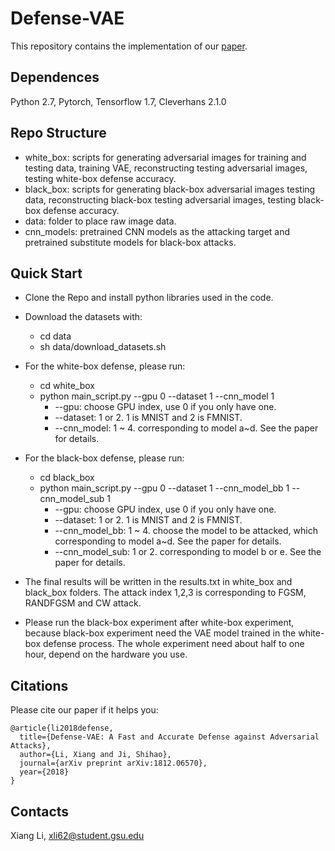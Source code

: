 # Defense-VAE
This repository contains the implementation of our [paper](https://arxiv.org/abs/1812.06570).

## Dependences
Python 2.7, Pytorch, Tensorflow 1.7, Cleverhans 2.1.0

## Repo Structure

* white_box: scripts for generating adversarial images for training and testing data, training VAE, reconstructing testing adversarial images, testing white-box defense accuracy. 
* black_box: scripts for generating black-box adversarial images testing data, reconstructing black-box testing adversarial images, testing black-box defense accuracy.
* data: folder to place raw image data.
* cnn_models: pretrained CNN models as the attacking target and pretrained substitute models for black-box attacks. 

## Quick Start

* Clone the Repo and install python libraries used in the code.

* Download the datasets with:
    * cd data
    * sh data/download_datasets.sh

* For the white-box defense, please run:
    * cd white_box
    * python main_script.py --gpu 0 --dataset 1 --cnn_model 1 
        * --gpu: choose GPU index, use 0 if you only have one.
        * --dataset: 1 or 2. 1 is MNIST and 2 is FMNIST.
        * --cnn_model: 1 ~ 4. corresponding to model a~d. See the paper for details.

* For the black-box defense, please run:
    * cd black_box
    * python main_script.py --gpu 0 --dataset 1 --cnn_model_bb 1 --cnn_model_sub 1 
        * --gpu: choose GPU index, use 0 if you only have one.
        * --dataset: 1 or 2. 1 is MNIST and 2 is FMNIST.
        * --cnn_model_bb: 1 ~ 4. choose the model to be attacked, which corresponding to model a~d. See the paper for details.
        * --cnn_model_sub: 1 or 2. corresponding to model b or e. See the paper for details.

* The final results will be written in the results.txt in white_box and black_box folders. The attack index 1,2,3 is corresponding to FGSM, RANDFGSM and CW attack.

* Please run the black-box experiment after white-box experiment, because black-box experiment need the VAE model trained in the white-box defense process. The whole experiment need about half to one hour, depend on the hardware you use.

## Citations

Please cite our paper if it helps you:
    
    @article{li2018defense,
      title={Defense-VAE: A Fast and Accurate Defense against Adversarial Attacks},
      author={Li, Xiang and Ji, Shihao},
      journal={arXiv preprint arXiv:1812.06570},
      year={2018}
    }

## Contacts

Xiang Li, xli62@student.gsu.edu

